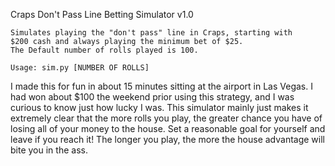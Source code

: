 Craps Don't Pass Line Betting Simulator v1.0

    Simulates playing the "don't pass" line in Craps, starting with
    $200 cash and always playing the minimum bet of $25.
    The Default number of rolls played is 100.

    Usage: sim.py [NUMBER OF ROLLS]
    

I made this for fun in about 15 minutes sitting at the airport in Las Vegas. I had won about $100 the weekend prior using this strategy, and I was curious to know just how lucky I was. This simulator mainly just makes it extremely clear that the more rolls you play, the greater chance you have of losing all of your money to the house. Set a reasonable goal for yourself and leave if you reach it! The longer you play, the more the house advantage will bite you in the ass.
